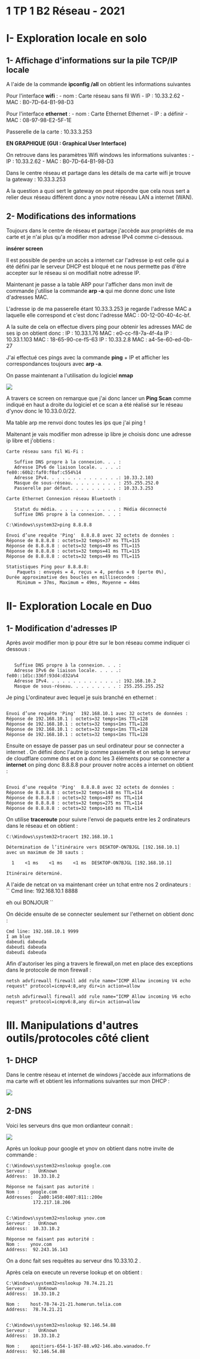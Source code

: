 #    1 TP 1 B2 Réseau - 2021

# I- Exploration locale en solo

## 1- Affichage d'informations sur la pile TCP/IP locale
A l'aide de la commande **ipconfig /all** on obtient les informations suivantes

Pour l'interface **wifi** : 
    - nom : Carte réseau sans fil Wifi
    - IP : 10.33.2.62
    - MAC : B0-7D-64-B1-98-D3
    
Pour l'interface **ethernet** : 
    - nom : Carte Ethernet Ethernet
    - IP : a définir
    - MAC : 08-97-98-E2-5F-1E
    
Passerelle de la carte : 10.33.3.253

**EN GRAPHIQUE (GUI : Graphical User Interface)**

On retrouve dans les paramètres Wifi windows les informations suivantes : 
        - IP : 10.33.2.62
        - MAC : B0-7D-64-B1-98-D3
        
Dans le centre réseau et partage dans les détails de ma carte wifi je trouve la gateway : 10.33.3.253

A la question a quoi sert le gateway on peut répondre que cela nous sert a relier deux réseau différent donc a ynov notre réseau LAN a internet (WAN).

## 2-  Modifications des informations

Toujours dans le centre de réseau et partage j'accède aux propriétés de ma carte et je n'ai plus qu'a modifier mon adresse IPv4 comme ci-dessous.

**insérer screen**

Il est possible de perdre un accès a internet car l'adresse ip est celle qui a été défini par le serveur DHCP est bloqué et ne nous permette pas d'être accepter sur le réseau si on modifiait notre adresse IP.

Maintenant je passe a la table ARP pour l'afficher dans mon invit de commande j'utilise la commande **arp -a** qui me donne donc une liste d'adresses MAC.

L'adresse ip de ma passerelle étant 10.33.3.253 je regarde l'adresse MAC a laquelle elle correspond et c'est donc l'adresse MAC : 00-12-00-40-4c-bf.

A la suite de cela on effectue divers ping pour obtenir les adresses MAC de ses ip on obtient donc : 
    IP :  10.33.1.76  MAC : e0-cc-f8-7a-4f-4a
    IP :  10.33.1.103 MAC : 18-65-90-ce-f5-63
    IP :  10.33.2.8   MAC : a4-5e-60-ed-0b-27

J'ai effectué ces pings avec la commande **ping** + IP et afficher les correspondances toujours avec **arp -a**.

On passe maintenant a l'utilisation du logiciel **nmap**

![](https://i.imgur.com/UGLTBcS.png)

A travers ce screen on remarque que j'ai donc lancer un **Ping Scan** comme indiqué en haut a droite du logiciel et ce scan a été réalisé sur le réseau d'ynov donc le 10.33.0.0/22.

Ma table arp me renvoi donc toutes les ips que j'ai ping !

Maitenant je vais modifier mon adresse ip libre je choisis donc une adresse ip libre et j'obtiens : 
```
Carte réseau sans fil Wi-Fi :

   Suffixe DNS propre à la connexion. . . :
   Adresse IPv6 de liaison locale. . . . .: fe80::60b2:faf0:f0af:c554%14
   Adresse IPv4. . . . . . . . . . . . . .: 10.33.2.103
   Masque de sous-réseau. . . . . . . . . : 255.255.252.0
   Passerelle par défaut. . . . . . . . . : 10.33.3.253

Carte Ethernet Connexion réseau Bluetooth :

   Statut du média. . . . . . . . . . . . : Média déconnecté
   Suffixe DNS propre à la connexion. . . :

C:\Windows\system32>ping 8.8.8.8

Envoi d’une requête 'Ping'  8.8.8.8 avec 32 octets de données :
Réponse de 8.8.8.8 : octets=32 temps=37 ms TTL=115
Réponse de 8.8.8.8 : octets=32 temps=49 ms TTL=115
Réponse de 8.8.8.8 : octets=32 temps=41 ms TTL=115
Réponse de 8.8.8.8 : octets=32 temps=49 ms TTL=115

Statistiques Ping pour 8.8.8.8:
    Paquets : envoyés = 4, reçus = 4, perdus = 0 (perte 0%),
Durée approximative des boucles en millisecondes :
    Minimum = 37ms, Maximum = 49ms, Moyenne = 44ms
```

# II- Exploration Locale en Duo

## 1- Modification d'adresses IP

Après avoir modifier mon ip pour être sur le bon réseau comme indiquer ci dessous : 

```Carte Ethernet Ethernet :

   Suffixe DNS propre à la connexion. . . :
   Adresse IPv6 de liaison locale. . . . .: fe80::1d1c:336f:93d4:d32a%4
   Adresse IPv4. . . . . . . . . . . . . .: 192.168.10.2
   Masque de sous-réseau. . . . . . . . . : 255.255.255.252
   ```
Je ping L'ordinateur avec lequel je suis branché en ethernet : 

```C:\Windows\system32>ping 192.168.10.1

Envoi d’une requête 'Ping'  192.168.10.1 avec 32 octets de données :
Réponse de 192.168.10.1 : octets=32 temps<1ms TTL=128
Réponse de 192.168.10.1 : octets=32 temps<1ms TTL=128
Réponse de 192.168.10.1 : octets=32 temps<1ms TTL=128
Réponse de 192.168.10.1 : octets=32 temps<1ms TTL=128
```

Ensuite on essaye de passer pas un seul ordinateur pour se connecter a internet . On défini donc l'autre ip comme passerelle et on setup le serveur de cloudflare comme dns et on a donc les 3 éléments pour se connecter a **internet** on ping donc 8.8.8.8 pour prouver notre accès a internet on obtient : 

``` C:\Windows\system32>ping 8.8.8.8

Envoi d’une requête 'Ping'  8.8.8.8 avec 32 octets de données :
Réponse de 8.8.8.8 : octets=32 temps=148 ms TTL=114
Réponse de 8.8.8.8 : octets=32 temps=497 ms TTL=114
Réponse de 8.8.8.8 : octets=32 temps=275 ms TTL=114
Réponse de 8.8.8.8 : octets=32 temps=103 ms TTL=114

``` 

On utilise **traceroute** pour suivre l'envoi de paquets entre les 2 ordinateurs dans le réseau et  on obtient :  
````
C:\Windows\system32>tracert 192.168.10.1

Détermination de l’itinéraire vers DESKTOP-ON7BJGL [192.168.10.1]
avec un maximum de 30 sauts :

  1    <1 ms    <1 ms    <1 ms  DESKTOP-ON7BJGL [192.168.10.1]

Itinéraire déterminé.  
````

A l'aide de netcat on va maintenant créer un tchat entre nos 2 ordinateurs : 
`` 
Cmd line: 192.168.10.1 8888

eh oui
BONJOUR
``

On décide ensuite de se connecter seulement sur l'ethernet on obtient donc : 

```
Cmd line: 192.168.10.1 9999
I am blue
dabeudi dabeuda
dabeudi dabeuda
dabeudi dabeuda

``` 
Afin d'autoriser les ping a travers le firewall,on met en place des exceptions dans le protocole de mon firewall : 

```
netsh advfirewall firewall add rule name="ICMP Allow incoming V4 echo request" protocol=icmpv4:8,any dir=in action=allow
```

```
netsh advfirewall firewall add rule name="ICMP Allow incoming V6 echo request" protocol=icmpv6:8,any dir=in action=allow
```
 
# III. Manipulations d'autres outils/protocoles côté client

## 1- DHCP 

Dans le centre réseau et internet de windows j'accède aux informations de ma carte wifi et obtient les informations suivantes sur mon DHCP : 

![](https://i.imgur.com/w9V1NyR.png)


## 2-DNS

Voici les serveurs dns que mon ordianteur connait : 

![](https://i.imgur.com/nC4MjML.png)

Après un lookup pour google et ynov on obtient dans notre invite de commande : 

```
C:\Windows\system32>nslookup google.com
Serveur :   UnKnown
Address:  10.33.10.2

Réponse ne faisant pas autorité :
Nom :    google.com
Addresses:  2a00:1450:4007:811::200e
          172.217.18.206


C:\Windows\system32>nslookup ynov.com
Serveur :   UnKnown
Address:  10.33.10.2

Réponse ne faisant pas autorité :
Nom :    ynov.com
Address:  92.243.16.143
``` 

On a donc fait ses requêtes au serveur dns 10.33.10.2 .

Après cela on execute un reverse lookup et on obtient : 

```
C:\Windows\system32>nslookup 78.74.21.21
Serveur :   UnKnown
Address:  10.33.10.2

Nom :    host-78-74-21-21.homerun.telia.com
Address:  78.74.21.21


C:\Windows\system32>nslookup 92.146.54.88
Serveur :   UnKnown
Address:  10.33.10.2

Nom :    apoitiers-654-1-167-88.w92-146.abo.wanadoo.fr
Address:  92.146.54.88
``` 
